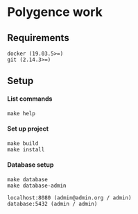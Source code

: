 # Polygence work

## Requirements

```
docker (19.03.5>=)
git (2.14.3>=)
```

## Setup

#### List commands

```
make help
```

#### Set up project

```
make build
make install
```

#### Database setup

```
make database
make database-admin
```

```
localhost:8080 (admin@admin.org / admin)
database:5432 (admin / admin)
```
